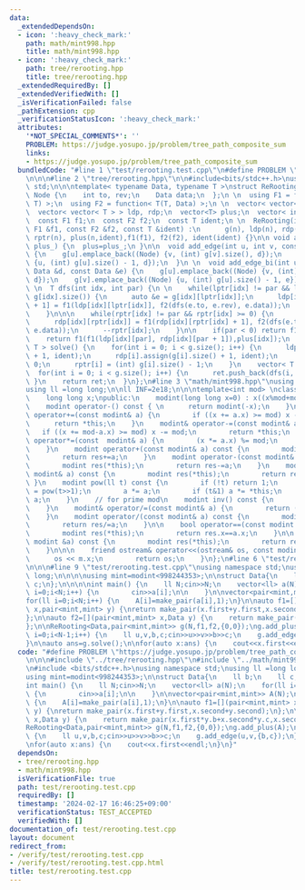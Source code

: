 ```yaml
---
data:
  _extendedDependsOn:
  - icon: ':heavy_check_mark:'
    path: math/mint998.hpp
    title: math/mint998.hpp
  - icon: ':heavy_check_mark:'
    path: tree/rerooting.hpp
    title: tree/rerooting.hpp
  _extendedRequiredBy: []
  _extendedVerifiedWith: []
  _isVerificationFailed: false
  _pathExtension: cpp
  _verificationStatusIcon: ':heavy_check_mark:'
  attributes:
    '*NOT_SPECIAL_COMMENTS*': ''
    PROBLEM: https://judge.yosupo.jp/problem/tree_path_composite_sum
    links:
    - https://judge.yosupo.jp/problem/tree_path_composite_sum
  bundledCode: "#line 1 \"test/rerooting.test.cpp\"\n#define PROBLEM \"https://judge.yosupo.jp/problem/tree_path_composite_sum\"\
    \n\n\n#line 2 \"tree/rerooting.hpp\"\n\n#include<bits/stdc++.h>\nusing namespace\
    \ std;\n\n\ntemplate< typename Data, typename T >\nstruct ReRooting {\n \n  struct\
    \ Node {\n    int to, rev;\n    Data data;\n  };\n \n  using F1 = function< T(T,\
    \ T) >;\n  using F2 = function< T(T, Data) >;\n \n  vector< vector< Node > > g;\n\
    \  vector< vector< T > > ldp, rdp;\n  vector<T> plus;\n  vector< int > lptr, rptr;\n\
    \  const F1 f1;\n  const F2 f2;\n  const T ident;\n \n  ReRooting(int n, const\
    \ F1 &f1, const F2 &f2, const T &ident) :\n      g(n), ldp(n), rdp(n), lptr(n),\
    \ rptr(n), plus(n,ident),f1(f1), f2(f2), ident(ident) {}\n\n void add_plus(vector<T>\
    \ plus_) {\n  plus=plus_;\n }\n\n  void add_edge(int u, int v, const Data &d)\
    \ {\n    g[u].emplace_back((Node) {v, (int) g[v].size(), d});\n    g[v].emplace_back((Node)\
    \ {u, (int) g[u].size() - 1, d});\n  }\n \n  void add_edge_bi(int u, int v, const\
    \ Data &d, const Data &e) {\n    g[u].emplace_back((Node) {v, (int) g[v].size(),\
    \ d});\n    g[v].emplace_back((Node) {u, (int) g[u].size() - 1, e});\n  }\n \n\
    \ \n  T dfs(int idx, int par) {\n \n    while(lptr[idx] != par && lptr[idx] <\
    \ g[idx].size()) {\n      auto &e = g[idx][lptr[idx]];\n      ldp[idx][lptr[idx]\
    \ + 1] = f1(ldp[idx][lptr[idx]], f2(dfs(e.to, e.rev), e.data));\n      ++lptr[idx];\n\
    \    }\n\n\n    while(rptr[idx] != par && rptr[idx] >= 0) {\n      auto &e = g[idx][rptr[idx]];\n\
    \      rdp[idx][rptr[idx]] = f1(rdp[idx][rptr[idx] + 1], f2(dfs(e.to, e.rev),\
    \ e.data));\n      --rptr[idx];\n    }\n\n    if(par < 0) return f1(rdp[idx][0],plus[idx]);\n\
    \    return f1(f1(ldp[idx][par], rdp[idx][par + 1]),plus[idx]);\n  }\n \n  vector<\
    \ T > solve() {\n    for(int i = 0; i < g.size(); i++) {\n      ldp[i].assign(g[i].size()\
    \ + 1, ident);\n      rdp[i].assign(g[i].size() + 1, ident);\n      lptr[i] =\
    \ 0;\n      rptr[i] = (int) g[i].size() - 1;\n    }\n    vector< T > ret;\n  \
    \  for(int i = 0; i < g.size(); i++) {\n      ret.push_back(dfs(i, -1));\n   \
    \ }\n    return ret;\n  }\n};\n#line 3 \"math/mint998.hpp\"\nusing namespace std;\n\
    using ll =long long;\n\nll INF=2e18;\n\n\ntemplate<int mod> \nclass modint {\n\
    \    long long x;\npublic:\n    modint(long long x=0) : x((x%mod+mod)%mod) {}\n\
    \    modint operator-() const { \n      return modint(-x);\n    }\n    modint&\
    \ operator+=(const modint& a) {\n        if ((x += a.x) >= mod) x -= mod;\n  \
    \      return *this;\n    }\n    modint& operator-=(const modint& a) {\n     \
    \   if ((x += mod-a.x) >= mod) x -= mod;\n        return *this;\n    }\n    modint&\
    \ operator*=(const  modint& a) {\n        (x *= a.x) %= mod;\n        return *this;\n\
    \    }\n    modint operator+(const modint& a) const {\n        modint res(*this);\n\
    \        return res+=a;\n    }\n    modint operator-(const modint& a) const {\n\
    \        modint res(*this);\n        return res-=a;\n    }\n    modint operator*(const\
    \ modint& a) const {\n        modint res(*this);\n        return res*=a;\n   \
    \ }\n    modint pow(ll t) const {\n        if (!t) return 1;\n        modint a\
    \ = pow(t>>1);\n        a *= a;\n        if (t&1) a *= *this;\n        return\
    \ a;\n    }\n    // for prime mod\n    modint inv() const {\n        return pow(mod-2);\n\
    \    }\n    modint& operator/=(const modint& a) {\n        return (*this) *= a.inv();\n\
    \    }\n    modint operator/(const modint& a) const {\n        modint res(*this);\n\
    \        return res/=a;\n    }\n\n    bool operator==(const modint &a) const {\n\
    \        modint res(*this);\n        return res.x==a.x;\n    }\n\n    bool operator!=(const\
    \ modint &a) const {\n        modint res(*this);\n        return res.x!=a.x;\n\
    \    }\n\n\n    friend ostream& operator<<(ostream& os, const modint& m){\n  \
    \      os << m.x;\n        return os;\n    }\n};\n#line 6 \"test/rerooting.test.cpp\"\
    \n\n\n#line 9 \"test/rerooting.test.cpp\"\nusing namespace std;\nusing ll =long\
    \ long;\n\n\n\nusing mint=modint<998244353>;\n\nstruct Data{\n    ll b;\n    ll\
    \ c;\n};\n\n\n\nint main() {\n    ll N;cin>>N;\n    vector<ll> a(N);\n    for(ll\
    \ i=0;i<N;i++) {\n        cin>>a[i];\n\n    }\n\nvector<pair<mint,mint>> A(N);\n\
    for(ll i=0;i<N;i++) {\n    A[i]=make_pair(a[i],1);\n}\n\nauto f1=[](pair<mint,mint>\
    \ x,pair<mint,mint> y) {\nreturn make_pair(x.first+y.first,x.second+y.second);\n\
    };\n\nauto f2=[](pair<mint,mint> x,Data y) {\n    return make_pair(x.first*y.b+x.second*y.c,x.second);\n\
    };\n\nReRooting<Data,pair<mint,mint>> g(N,f1,f2,{0,0});\ng.add_plus(A);\n\nfor(ll\
    \ i=0;i<N-1;i++) {\n    ll u,v,b,c;cin>>u>>v>>b>>c;\n    g.add_edge(u,v,{b,c});\n\
    }\n\nauto ans=g.solve();\n\nfor(auto x:ans) {\n    cout<<x.first<<endl;\n}\n}\n"
  code: "#define PROBLEM \"https://judge.yosupo.jp/problem/tree_path_composite_sum\"\
    \n\n\n#include \"../tree/rerooting.hpp\"\n#include \"../math/mint998.hpp\"\n\n\
    \n#include <bits/stdc++.h>\nusing namespace std;\nusing ll =long long;\n\n\n\n\
    using mint=modint<998244353>;\n\nstruct Data{\n    ll b;\n    ll c;\n};\n\n\n\n\
    int main() {\n    ll N;cin>>N;\n    vector<ll> a(N);\n    for(ll i=0;i<N;i++)\
    \ {\n        cin>>a[i];\n\n    }\n\nvector<pair<mint,mint>> A(N);\nfor(ll i=0;i<N;i++)\
    \ {\n    A[i]=make_pair(a[i],1);\n}\n\nauto f1=[](pair<mint,mint> x,pair<mint,mint>\
    \ y) {\nreturn make_pair(x.first+y.first,x.second+y.second);\n};\n\nauto f2=[](pair<mint,mint>\
    \ x,Data y) {\n    return make_pair(x.first*y.b+x.second*y.c,x.second);\n};\n\n\
    ReRooting<Data,pair<mint,mint>> g(N,f1,f2,{0,0});\ng.add_plus(A);\n\nfor(ll i=0;i<N-1;i++)\
    \ {\n    ll u,v,b,c;cin>>u>>v>>b>>c;\n    g.add_edge(u,v,{b,c});\n}\n\nauto ans=g.solve();\n\
    \nfor(auto x:ans) {\n    cout<<x.first<<endl;\n}\n}"
  dependsOn:
  - tree/rerooting.hpp
  - math/mint998.hpp
  isVerificationFile: true
  path: test/rerooting.test.cpp
  requiredBy: []
  timestamp: '2024-02-17 16:46:25+09:00'
  verificationStatus: TEST_ACCEPTED
  verifiedWith: []
documentation_of: test/rerooting.test.cpp
layout: document
redirect_from:
- /verify/test/rerooting.test.cpp
- /verify/test/rerooting.test.cpp.html
title: test/rerooting.test.cpp
---
```

